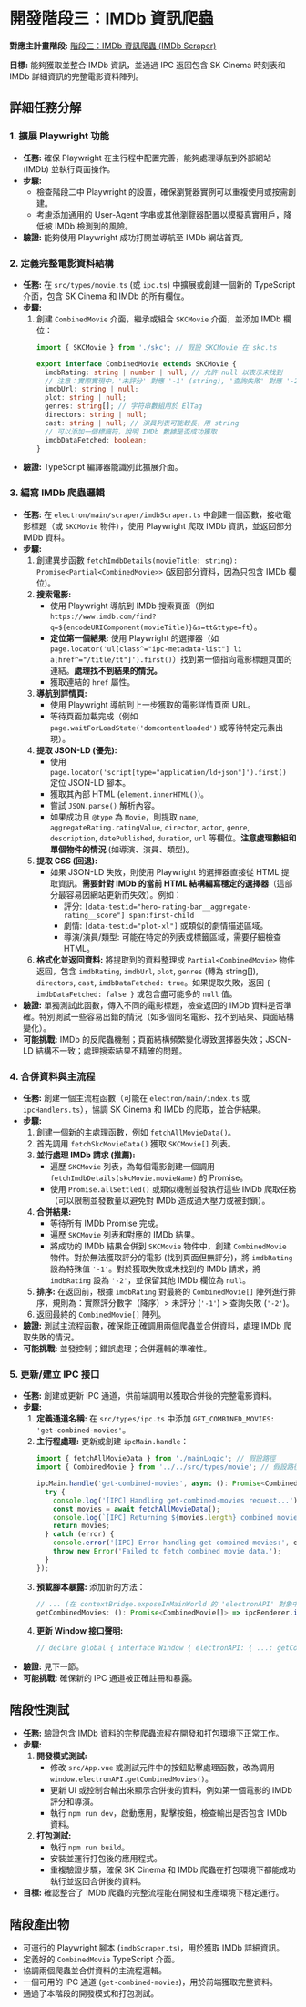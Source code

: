 # 開發階段三：IMDb 資訊爬蟲

**對應主計畫階段:** [階段三：IMDb 資訊爬蟲 (IMDb Scraper)](Development_plan.md#階段三imdb-資訊爬蟲-imdb-scraper)

**目標:** 能夠獲取並整合 IMDb 資訊，並通過 IPC 返回包含 SK Cinema 時刻表和 IMDb 詳細資訊的完整電影資料陣列。

## 詳細任務分解

### 1. 擴展 Playwright 功能

*   **任務:** 確保 Playwright 在主行程中配置完善，能夠處理導航到外部網站 (IMDb) 並執行頁面操作。
*   **步驟:**
    *   檢查階段二中 Playwright 的設置，確保瀏覽器實例可以重複使用或按需創建。
    *   考慮添加通用的 User-Agent 字串或其他瀏覽器配置以模擬真實用戶，降低被 IMDb 檢測到的風險。
*   **驗證:** 能夠使用 Playwright 成功打開並導航至 IMDb 網站首頁。

### 2. 定義完整電影資料結構

*   **任務:** 在 `src/types/movie.ts` (或 `ipc.ts`) 中擴展或創建一個新的 TypeScript 介面，包含 SK Cinema 和 IMDb 的所有欄位。
*   **步驟:**
    1.  創建 `CombinedMovie` 介面，繼承或組合 `SKCMovie` 介面，並添加 IMDb 欄位：
        ```typescript
        import { SKCMovie } from './skc'; // 假設 SKCMovie 在 skc.ts

        export interface CombinedMovie extends SKCMovie {
          imdbRating: string | number | null; // 允許 null 以表示未找到
          // 注意：實際實現中，'未評分' 對應 '-1' (string), '查詢失敗' 對應 '-2' (string)
          imdbUrl: string | null;
          plot: string | null;
          genres: string[]; // 字符串數組用於 ElTag
          directors: string | null;
          cast: string | null; // 演員列表可能較長，用 string
          // 可以添加一個標識符，說明 IMDb 數據是否成功獲取
          imdbDataFetched: boolean;
        }
        ```
*   **驗證:** TypeScript 編譯器能識別此擴展介面。

### 3. 編寫 IMDb 爬蟲邏輯

*   **任務:** 在 `electron/main/scraper/imdbScraper.ts` 中創建一個函數，接收電影標題（或 `SKCMovie` 物件），使用 Playwright 爬取 IMDb 資訊，並返回部分 IMDb 資料。
*   **步驟:**
    1.  創建異步函數 `fetchImdbDetails(movieTitle: string): Promise<Partial<CombinedMovie>>` (返回部分資料，因為只包含 IMDb 欄位)。
    2.  **搜索電影:**
        *   使用 Playwright 導航到 IMDb 搜索頁面（例如 `https://www.imdb.com/find?q=${encodeURIComponent(movieTitle)}&s=tt&ttype=ft`）。
        *   **定位第一個結果:** 使用 Playwright 的選擇器（如 `page.locator('ul[class^="ipc-metadata-list"] li a[href^="/title/tt"]').first()`）找到第一個指向電影標題頁面的連結。**處理找不到結果的情況。**
        *   獲取連結的 `href` 屬性。
    3.  **導航到詳情頁:**
        *   使用 Playwright 導航到上一步獲取的電影詳情頁面 URL。
        *   等待頁面加載完成（例如 `page.waitForLoadState('domcontentloaded')` 或等待特定元素出現）。
    4.  **提取 JSON-LD (優先):**
        *   使用 `page.locator('script[type="application/ld+json"]').first()` 定位 JSON-LD 腳本。
        *   獲取其內部 HTML (`element.innerHTML()`)。
        *   嘗試 `JSON.parse()` 解析內容。
        *   如果成功且 `@type` 為 `Movie`，則提取 `name`, `aggregateRating.ratingValue`, `director`, `actor`, `genre`, `description`, `datePublished`, `duration`, `url` 等欄位。**注意處理數組和單個物件的情況** (如導演、演員、類型)。
    5.  **提取 CSS (回退):**
        *   如果 JSON-LD 失敗，則使用 Playwright 的選擇器直接從 HTML 提取資訊。**需要針對 IMDb 的當前 HTML 結構編寫穩定的選擇器**（這部分最容易因網站更新而失效）。例如：
            *   評分: `[data-testid="hero-rating-bar__aggregate-rating__score"] span:first-child`
            *   劇情: `[data-testid="plot-xl"]` 或類似的劇情描述區域。
            *   導演/演員/類型: 可能在特定的列表或標籤區域，需要仔細檢查 HTML。
    6.  **格式化並返回資料:** 將提取到的資料整理成 `Partial<CombinedMovie>` 物件返回，包含 `imdbRating`, `imdbUrl`, `plot`, `genres` (轉為 string[]), `directors`, `cast`, `imdbDataFetched: true`。如果提取失敗，返回 `{ imdbDataFetched: false }` 或包含盡可能多的 `null` 值。
*   **驗證:** 單獨測試此函數，傳入不同的電影標題，檢查返回的 IMDb 資料是否準確。特別測試一些容易出錯的情況（如多個同名電影、找不到結果、頁面結構變化）。
*   **可能挑戰:** IMDb 的反爬蟲機制；頁面結構頻繁變化導致選擇器失效；JSON-LD 結構不一致；處理搜索結果不精確的問題。

### 4. 合併資料與主流程

*   **任務:** 創建一個主流程函數（可能在 `electron/main/index.ts` 或 `ipcHandlers.ts`），協調 SK Cinema 和 IMDb 的爬取，並合併結果。
*   **步驟:**
    1.  創建一個新的主處理函數，例如 `fetchAllMovieData()`。
    2.  首先調用 `fetchSkcMovieData()` 獲取 `SKCMovie[]` 列表。
    3.  **並行處理 IMDb 請求 (推薦):**
        *   遍歷 `SKCMovie` 列表，為每個電影創建一個調用 `fetchImdbDetails(skcMovie.movieName)` 的 Promise。
        *   使用 `Promise.allSettled()` 或類似機制並發執行這些 IMDb 爬取任務（可以限制並發數量以避免對 IMDb 造成過大壓力或被封鎖）。
    4.  **合併結果:**
        *   等待所有 IMDb Promise 完成。
        *   遍歷 `SKCMovie` 列表和對應的 IMDb 結果。
        *   將成功的 IMDb 結果合併到 `SKCMovie` 物件中，創建 `CombinedMovie` 物件。對於無法獲取評分的電影 (找到頁面但無評分)，將 `imdbRating` 設為特殊值 `'-1'`。對於獲取失敗或未找到的 IMDb 請求，將 `imdbRating` 設為 `'-2'`，並保留其他 IMDb 欄位為 `null`。
    5.  **排序:** 在返回前，根據 `imdbRating` 對最終的 `CombinedMovie[]` 陣列進行排序，規則為：實際評分數字（降序）> 未評分 (`'-1'`) > 查詢失敗 (`'-2'`)。
    6.  返回最終的 `CombinedMovie[]` 陣列。
*   **驗證:** 測試主流程函數，確保能正確調用兩個爬蟲並合併資料，處理 IMDb 爬取失敗的情況。
*   **可能挑戰:** 並發控制；錯誤處理；合併邏輯的準確性。

### 5. 更新/建立 IPC 接口

*   **任務:** 創建或更新 IPC 通道，供前端調用以獲取合併後的完整電影資料。
*   **步驟:**
    1.  **定義通道名稱:** 在 `src/types/ipc.ts` 中添加 `GET_COMBINED_MOVIES: 'get-combined-movies'`。
    2.  **主行程處理:** 更新或創建 `ipcMain.handle`：
        ```typescript
        import { fetchAllMovieData } from './mainLogic'; // 假設路徑
        import { CombinedMovie } from '../../src/types/movie'; // 假設路徑

        ipcMain.handle('get-combined-movies', async (): Promise<CombinedMovie[]> => {
          try {
            console.log('[IPC] Handling get-combined-movies request...');
            const movies = await fetchAllMovieData();
            console.log(`[IPC] Returning ${movies.length} combined movies.`);
            return movies;
          } catch (error) {
            console.error('[IPC] Error handling get-combined-movies:', error);
            throw new Error('Failed to fetch combined movie data.');
          }
        });
        ```
    3.  **預載腳本暴露:** 添加新的方法：
        ```typescript
        // ... (在 contextBridge.exposeInMainWorld 的 'electronAPI' 對象中添加)
        getCombinedMovies: (): Promise<CombinedMovie[]> => ipcRenderer.invoke('get-combined-movies'),
        ```
    4.  **更新 Window 接口聲明:**
        ```typescript
        // declare global { interface Window { electronAPI: { ...; getCombinedMovies: () => Promise<CombinedMovie[]>; }}}
        ```
*   **驗證:** 見下一節。
*   **可能挑戰:** 確保新的 IPC 通道被正確註冊和暴露。

## 階段性測試

*   **任務:** 驗證包含 IMDb 資料的完整爬蟲流程在開發和打包環境下正常工作。
*   **步驟:**
    1.  **開發模式測試:**
        *   修改 `src/App.vue` 或測試元件中的按鈕點擊處理函數，改為調用 `window.electronAPI.getCombinedMovies()`。
        *   更新 UI 或控制台輸出來顯示合併後的資料，例如第一個電影的 IMDb 評分和導演。
        *   執行 `npm run dev`，啟動應用，點擊按鈕，檢查輸出是否包含 IMDb 資料。
    2.  **打包測試:**
        *   執行 `npm run build`。
        *   安裝並運行打包後的應用程式。
        *   重複驗證步驟，確保 SK Cinema 和 IMDb 爬蟲在打包環境下都能成功執行並返回合併後的資料。
*   **目標:** 確認整合了 IMDb 爬蟲的完整流程能在開發和生產環境下穩定運行。

## 階段產出物

*   可運行的 Playwright 腳本 (`imdbScraper.ts`)，用於獲取 IMDb 詳細資訊。
*   定義好的 `CombinedMovie` TypeScript 介面。
*   協調兩個爬蟲並合併資料的主流程邏輯。
*   一個可用的 IPC 通道 (`get-combined-movies`)，用於前端獲取完整資料。
*   通過了本階段的開發模式和打包測試。 